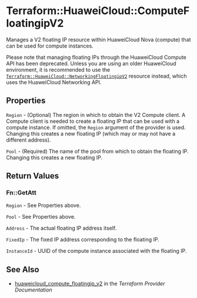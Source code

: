 # Terraform::HuaweiCloud::ComputeFloatingipV2

Manages a V2 floating IP resource within HuaweiCloud Nova (compute)
that can be used for compute instances.

Please note that managing floating IPs through the HuaweiCloud Compute API has
been deprecated. Unless you are using an older HuaweiCloud environment, it is
recommended to use the [`Terraform::HuaweiCloud::NetworkingFloatingipV2`](networking_floatingip_v2.html)
resource instead, which uses the HuaweiCloud Networking API.

## Properties

`Region` - (Optional) The region in which to obtain the V2 Compute client.
A Compute client is needed to create a floating IP that can be used with
a compute instance. If omitted, the `Region` argument of the provider
is used. Changing this creates a new floating IP (which may or may not
have a different address).

`Pool` - (Required) The name of the pool from which to obtain the floating
IP. Changing this creates a new floating IP.


## Return Values

### Fn::GetAtt

`Region` - See Properties above.

`Pool` - See Properties above.

`Address` - The actual floating IP address itself.

`FixedIp` - The fixed IP address corresponding to the floating IP.

`InstanceId` - UUID of the compute instance associated with the floating IP.

## See Also

* [huaweicloud_compute_floatingip_v2](https://www.terraform.io/docs/providers/huaweicloud/r/compute_floatingip_v2.html) in the _Terraform Provider Documentation_